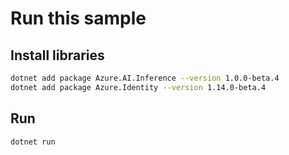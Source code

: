 # Run this sample

## Install libraries

```sh
dotnet add package Azure.AI.Inference --version 1.0.0-beta.4
dotnet add package Azure.Identity --version 1.14.0-beta.4
```

## Run

```sh
dotnet run

```